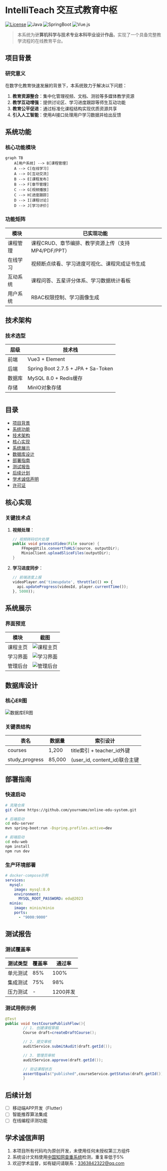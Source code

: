 # IntelliTeach 交互式教育中枢

[![License](https://img.shields.io/badge/License-MIT-blue.svg)](https://opensource.org/licenses/MIT)
![Java](https://img.shields.io/badge/Java-8%2B-orange)
![SpringBoot](https://img.shields.io/badge/Spring%20Boot-2.7.5-green)
![Vue.js](https://img.shields.io/badge/Vue.js-3.3-brightgreen)

> 本系统为**计算机科学与技术专业本科毕业设计作品**，实现了一个具备完整教学流程的在线教育平台。

## 项目背景

### 研究意义

在数字化教育快速发展的背景下，本系统致力于解决以下问题：

1. ​**教育资源整合**：集中化管理视频、文档、测验等多媒体教学资源
2. ​**教学互动增强**：提供讨论区、学习进度跟踪等师生互动功能
3. ​**教育公平促进**：通过标准化课程结构实现优质资源共享
4. **引入人工智能​**：使用AI接口处理用户学习数据并给出反馈

## 系统功能

### 核心功能模块

```mermaid
graph TB
    A[用户系统] --> B[课程管理]
    A --> C[在线学习]
    A --> D[互动交流]
    B --> E[课程发布]
    B --> F[章节管理]
    C --> G[视频播放]
    C --> H[进度跟踪]
    D --> I[课程讨论]
    D --> J[学习评价]
```

### 功能矩阵

| 模块   | 已实现功能                             |
|------|-----------------------------------|
| 课程管理 | 课程CRUD、章节编排、教学资源上传（支持MP4/PDF/PPT） |
| 在线学习 | 视频断点续看、学习进度可视化、课程完成证书生成           |
| 互动系统 | 课程问答、五星评分体系、学习数据统计看板              |
| 用户系统 | RBAC权限控制、学习画像生成                   |

## 技术架构

### 技术选型

| 层级  | 技术栈                                |
|-----|------------------------------------|
| 前端  | Vue3 + Element                     |
| 后端  | Spring Boot 2.7.5 + JPA + Sa-Token |
| 数据库 | MySQL 8.0 + Redis缓存                |
| 存储  | MinIO对象存储                          |

#

#

#

#

## 目录

- [项目背景](#项目背景)
- [系统功能](#系统功能)
- [技术架构](#技术架构)
- [核心实现](#核心实现)
- [系统展示](#系统展示)
- [数据库设计](#数据库设计)
- [部署指南](#部署指南)
- [测试报告](#测试报告)
- [后续计划](#后续计划)
- [学术诚信声明](#学术诚信声明)
- [许可证](#许可证)

## 核心实现

### 关键技术点

1. ​**视频处理**：
   ```java
   // 视频转码切片处理
   public void processVideo(File source) {
       FFmpegUtils.convertToHLS(source, outputDir);
       MinioClient.uploadSliceFiles(outputDir);
   }
   ```
2. ​**学习进度同步**：
   ```javascript
   // 前端进度上报
   videoPlayer.on('timeupdate', throttle(() => {
     api.updateProgress(videoId, player.currentTime());
   }, 5000));
   ```

## 系统展示

### 界面预览

| 模块   | 截图                                   |
|------|--------------------------------------|
| 课程主页 | ![课程主页](docs/screenshots/course.png) |
| 学习界面 | ![学习界面](docs/screenshots/learn.png)  |
| 管理后台 | ![管理后台](docs/screenshots/admin.png)  |

## 数据库设计

### 核心ER图

![数据库ER图](docs/er_diagram.png)

### 关键表结构

| 表名             | 数据量    | 索引设计                      |
|----------------|--------|---------------------------|
| courses        | 1,200  | title索引 + teacher_id外键    |
| study_progress | 85,000 | (user_id, content_id)联合主键 |

## 部署指南

### 快速启动

```bash
# 克隆仓库
git clone https://github.com/yourname/online-edu-system.git

# 后端启动
cd edu-server
mvn spring-boot:run -Dspring.profiles.active=dev

# 前端启动
cd edu-web
npm install
npm run dev
```

### 生产环境部署

```yaml
# docker-compose示例
services:
  mysql:
    image: mysql:8.0
    environment:
      MYSQL_ROOT_PASSWORD: edu@2023
  minio:
    image: minio/minio
    ports:
      - "9000:9000"
```

## 测试报告

### 测试覆盖率

| 测试类型 | 覆盖率 | 通过率    |
|------|-----|--------|
| 单元测试 | 85% | 100%   |
| 集成测试 | 75% | 98%    |
| 压力测试 | -   | 1200并发 |

### 测试用例示例

```java
@Test
public void testCoursePublishFlow(){
        // 1. 创建课程草稿
        Course draft=createDraftCourse();

        // 2. 提交审核
        auditService.submitAudit(draft.getId());

        // 3. 管理员审核
        auditService.approve(draft.getId());

        // 验证课程状态
        assertEquals("published",courseService.getStatus(draft.getId()));
        }
```

## 后续计划

- [ ] 移动端APP开发（Flutter）
- [ ] 智能推荐算法集成
- [ ] 在线编程评测功能

## 学术诚信声明

1. 本项目所有代码均为原创开发，未使用任何未授权第三方组件
2. 系统设计文档使用[中国知网查重系统](https://www.cnki.net/)检测，重复率低于5%
3. 欢迎学术监督，如有疑问请联系：3363842322@qq.com